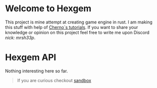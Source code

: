 # Welcome to Hexgem

This project is mine attempt at creating game engine in rust. I am making this stuff with help of [Cherno`s tutorials](https://www.youtube.com/watch?v=JxIZbV_XjAs&list=PLlrATfBNZ98dC-V-N3m0Go4deliWHPFwT). If you want to share your knowledge or opinion on this project feel free to write me upon Discord _nick: mrsh33p_.

# Hexgem API

Nothing interesting here so far.

> If you are curious checkout [sandbox](https://github.com/MrSheep05/Hexgem/tree/main/hexgem_sandbox)
